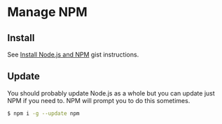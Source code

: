 # Manage NPM

## Install

See [Install Node.js and NPM](https://gist.github.com/MichaelCurrin/aa1fc56419a355972b96bce23f3bccba) gist instructions.


## Update

You should probably update Node.js as a whole but you can update just NPM if you need to. NPM will prompt you to do this sometimes.

```sh
$ npm i -g --update npm
```

